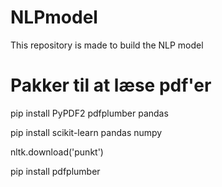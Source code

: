 # NLPmodel
This repository is made to build the NLP model


# Pakker til at læse pdf'er
pip install PyPDF2 pdfplumber pandas

pip install scikit-learn pandas numpy

nltk.download('punkt')

pip install pdfplumber
